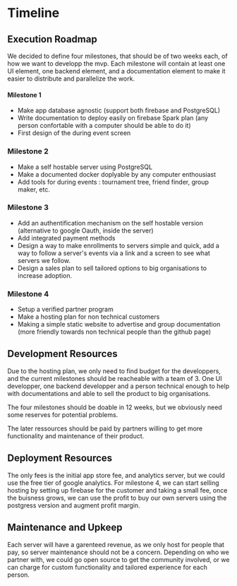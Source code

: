 # Timeline

## Execution Roadmap
We decided to define four milestones, that should be of two weeks each, of how we want to developp the mvp.
Each milestone will contain at least one UI element, one backend element, and a documentation element to make it easier to distribute and parallelize the work.

#### Milestone 1
- Make app database agnostic (support both firebase and PostgreSQL)
- Write documentation to deploy easily on firebase Spark plan (any person confortable with a computer should be able to do it)
- First design of the during event screen
  
### Milestone 2
- Make a self hostable server using PostgreSQL
- Make a documented docker doplyable by any computer enthousiast
- Add tools for during events : tournament tree, friend finder, group maker, etc.
  
### Milestone 3
- Add an authentification mechanism on the self hostable version (alternative to google Oauth, inside the server)
- Add integrated payment methods
- Design a way to make enrollments to servers simple and quick, add a way to follow a server's events via a link and a screen to see what servers we follow.
- Design a sales plan to sell tailored options to big organisations to increase adoption.
### Milestone 4
- Setup a verified partner program
- Make a hosting plan for non technical customers
- Making a simple static website to advertise and group documentation (more friendly towards non technical people than the github page)

## Development Resources

Due to the hosting plan, we only need to find budget for the developpers, and the current milestones should be reacheable with a team of 3. One UI developper, one backend developper and a person technical enough to help with documentations and able to sell the product to big organisations.

The four milestones should be doable in 12 weeks, but we obviously need some reserves for potential problems.

The later ressources should be paid by partners willing to get more functionality and maintenance of their product.

## Deployment Resources

The only fees is the initial app store fee, and analytics server, but we could use the free tier of google analytics.
For milestone 4, we can start selling hosting by setting up firebase for the customer and taking a small fee, once the buisness grows, we can use the profit to buy our own servers using the postgress version and augment profit margin.

## Maintenance and Upkeep

Each server will have a garenteed revenue, as we only host for people that pay, so server maintenance should not be a concern. Depending on who we partner with, we could go open source to get the community involved, or we can charge for custom functionality and tailored experience for each person.
